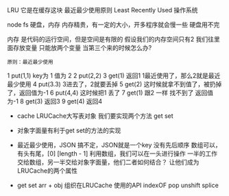 LRU  它是在缓存这块  最近最少使用原则 
Least Recently Used
操作系统

node fs 硬盘，内存
内存精贵，有一定的大小，开多程序就会慢一些
  硬盘用不完

  内存 是代码的运行空间，但是空间是有限的  假设我们的内存空间只有2
  我们往里面存放变量  只能放两个变量
  当第三个来的时候怎么办?

 <!-- 、 1   put(1)  Put 放一个1 / 2 
  2   put(2)
  3   放不下了  1  2  有一个要滚蛋
  []  就是一个内存，长度是2 而且是最大长度 -->
    原则：最近最少使用

1   put(1,1)  key为 1  值为 2 
2   put(2,2)
3   get(1)  返回1  1最近使用了，那么2就是最近最少使用
4   put(3.3)  3进去了，2就要丢掉
5   get(2) 这时候就拿不到值了，被扔掉了，返回值为-1
6   put(4,4)  这时候把1 丢了
7   get(1)  跟2 一样 找不到了  返回值为-1
8   get(3)  返回3 
9   get(4)  返回4

- cache  LRUCache大写表对象
  我们要实现两个方法
  get
  set

- 对象字面量有利于get set的方法的实现
- 最近最少使用，JSON 搞不定，JSON就是一个key 没有先后顺序
  数组可以，有头有尾，[0] [length - 1]
  利用数组，我们可以在一头进行操作
  一半的工作交给数组，另一半交给对象字面量，他们二者如何结合？
  让他们成为LRUCache的两个属性

- get set arr + obj 组织在LRUCache
  使用的API indexOF  pop  unshift splice
